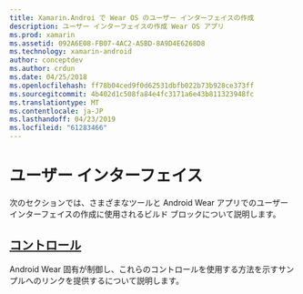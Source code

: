 ```yaml
---
title: Xamarin.Androi で Wear OS のユーザー インターフェイスの作成
description: ユーザー インターフェイスの作成 Wear OS アプリ
ms.prod: xamarin
ms.assetid: 092A6E08-FB07-4AC2-A5BD-8A9D4E6268D8
ms.technology: xamarin-android
author: conceptdev
ms.author: crdun
ms.date: 04/25/2018
ms.openlocfilehash: ff78b04ced9f0d62531dbfb022b73b928ce373ff
ms.sourcegitcommit: 4b402d1c508fa84e4fc3171a6e43b811323948fc
ms.translationtype: MT
ms.contentlocale: ja-JP
ms.lasthandoff: 04/23/2019
ms.locfileid: "61283466"
---
```

# <a name="user-interface"></a>ユーザー インターフェイス

次のセクションでは、さまざまなツールと Android Wear アプリでのユーザー インターフェイスの作成に使用されるビルド ブロックについて説明します。
 
##  <a name="controlsandroidwearuser-interfacecontrolsindexmd"></a>[コントロール](~/android/wear/user-interface/controls/index.md)

Android Wear 固有が制御し、これらのコントロールを使用する方法を示すサンプルへのリンクを提供するについて説明します。
